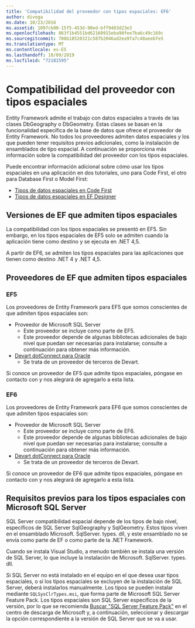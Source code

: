 ```yaml
---
title: 'Compatibilidad del proveedor con tipos espaciales: EF6'
author: divega
ms.date: 10/23/2016
ms.assetid: 1097cb00-15f5-453d-90ed-bff9403d23e3
ms.openlocfilehash: 863f1b4551bd62160915eba90fee7ba6c49c169c
ms.sourcegitcommit: 708b18520321c587b2046ad2ea9fa7c48aeebfe5
ms.translationtype: MT
ms.contentlocale: es-ES
ms.lasthandoff: 10/09/2019
ms.locfileid: "72181595"
---
```

# <a name="provider-support-for-spatial-types"></a>Compatibilidad del proveedor con tipos espaciales
Entity Framework admite el trabajo con datos espaciales a través de las clases DbGeography o DbGeometry. Estas clases se basan en la funcionalidad específica de la base de datos que ofrece el proveedor de Entity Framework. No todos los proveedores admiten datos espaciales y los que pueden tener requisitos previos adicionales, como la instalación de ensamblados de tipo espacial. A continuación se proporciona más información sobre la compatibilidad del proveedor con los tipos espaciales.  

Puede encontrar información adicional sobre cómo usar los tipos espaciales en una aplicación en dos tutoriales, uno para Code First, el otro para Database First o Model First:  

- [Tipos de datos espaciales en Code First](~/ef6/modeling/code-first/data-types/spatial.md)  
- [Tipos de datos espaciales en EF Designer](~/ef6/modeling/designer/data-types/spatial.md)  

## <a name="ef-releases-that-support-spatial-types"></a>Versiones de EF que admiten tipos espaciales  

La compatibilidad con los tipos espaciales se presentó en EF5. Sin embargo, en los tipos espaciales de EF5 solo se admiten cuando la aplicación tiene como destino y se ejecuta en .NET 4,5.  

A partir de EF6, se admiten los tipos espaciales para las aplicaciones que tienen como destino .NET 4 y .NET 4,5.  

## <a name="ef-providers-that-support-spatial-types"></a>Proveedores de EF que admiten tipos espaciales  

### <a name="ef5"></a>EF5  

Los proveedores de Entity Framework para EF5 que somos conscientes de que admiten tipos espaciales son:  

- Proveedor de Microsoft SQL Server  
    - Este proveedor se incluye como parte de EF5.  
    - Este proveedor depende de algunas bibliotecas adicionales de bajo nivel que puedan ser necesarias para instalarse; consulte a continuación para obtener más información.  
- [Devart dotConnect para Oracle](https://www.devart.com/dotconnect/oracle/)  
    - Se trata de un proveedor de terceros de Devart.  

Si conoce un proveedor de EF5 que admite tipos espaciales, póngase en contacto con y nos alegrará de agregarlo a esta lista.  

### <a name="ef6"></a>EF6  

Los proveedores de Entity Framework para EF6 que somos conscientes de que admiten tipos espaciales son:  

- Proveedor de Microsoft SQL Server  
    - Este proveedor se incluye como parte de EF6.  
    - Este proveedor depende de algunas bibliotecas adicionales de bajo nivel que puedan ser necesarias para instalarse; consulte a continuación para obtener más información.  
- [Devart dotConnect para Oracle](https://www.devart.com/dotconnect/oracle/)  
    - Se trata de un proveedor de terceros de Devart.  

Si conoce un proveedor de EF6 que admite tipos espaciales, póngase en contacto con y nos alegrará de agregarlo a esta lista.  

## <a name="prerequisites-for-spatial-types-with-microsoft-sql-server"></a>Requisitos previos para los tipos espaciales con Microsoft SQL Server  

SQL Server compatibilidad espacial depende de los tipos de bajo nivel, específicos de SQL Server SqlGeography y SqlGeometry. Estos tipos viven en el ensamblado Microsoft. SqlServer. types. dll, y este ensamblado no se envía como parte de EF o como parte de la .NET Framework.  

Cuando se instala Visual Studio, a menudo también se instala una versión de SQL Server, lo que incluye la instalación de Microsoft. SqlServer. types. dll.  

Si SQL Server no está instalado en el equipo en el que desea usar tipos espaciales, o si los tipos espaciales se excluyen de la instalación de SQL Server, deberá instalarlos manualmente. Los tipos se pueden instalar mediante `SQLSysClrTypes.msi`, que forma parte de Microsoft SQL Server Feature Pack. Los tipos espaciales son SQL Server específicos de la versión, por lo que se recomienda [Buscar "SQL Server Feature Pack"](https://www.microsoft.com/search/result.aspx?q=sql+server+feature+pack) en el centro de descarga de Microsoft y, a continuación, seleccionar y descargar la opción correspondiente a la versión de SQL Server que se va a usar.
